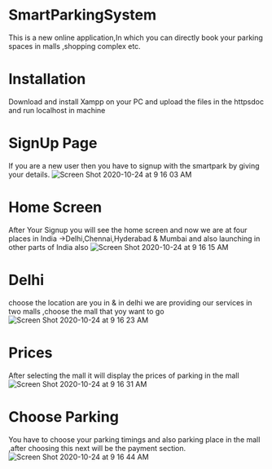 # SmartParkingSystem
This is a new online application,In which you can directly book your parking spaces in malls ,shopping complex etc.
# Installation 
Download and install Xampp on your PC and upload the files in the httpsdoc and run localhost in machine
# SignUp Page 
If you are a new user then you have to signup with the smartpark by giving your details.
![Screen Shot 2020-10-24 at 9 16 03 AM](https://user-images.githubusercontent.com/40193113/97068597-94eaa880-15e6-11eb-984a-ad4f0c8b949a.jpg)
# Home Screen 
After Your Signup you will see the home screen  and now we are at four places in India ->Delhi,Chennai,Hyderabad & Mumbai and also launching in other parts of India also
![Screen Shot 2020-10-24 at 9 16 15 AM](https://user-images.githubusercontent.com/40193113/97068635-0d516980-15e7-11eb-82df-93bb23abcf9f.jpg)
# Delhi 
choose the location are you in  & in delhi we are providing our services in two malls ,choose the mall that yoy want to go
![Screen Shot 2020-10-24 at 9 16 23 AM](https://user-images.githubusercontent.com/40193113/97068705-b39d6f00-15e7-11eb-9a3e-b61d39b8ea2a.jpg)
# Prices 
After selecting the mall it will display the prices of parking in the mall
![Screen Shot 2020-10-24 at 9 16 31 AM](https://user-images.githubusercontent.com/40193113/97068975-1859c900-15ea-11eb-9cf9-98ef3e0d66f6.jpg)
# Choose Parking
You have to choose your parking timings and also parking place in the mall ,after choosing this next will be the payment  section.
![Screen Shot 2020-10-24 at 9 16 44 AM](https://user-images.githubusercontent.com/40193113/97069042-b483d000-15ea-11eb-82c0-04c7ff1182af.jpg)

